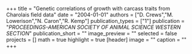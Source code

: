 +++
title = "Genetic correlations of growth with carcass traits from Charolais field data"
date = "2004-01-01"
authors = ["D. Crews","M. Lowerison","N. Caron","R. Kemp"]
publication_types = ["1"]
publication = "_PROCEEDINGS-AMERICAN SOCIETY OF ANIMAL SCIENCE WESTERN SECTION_"
publication_short = ""
image_preview = ""
selected = false
projects = []
math = true
highlight = true
[header]
image = ""
caption = ""
+++

